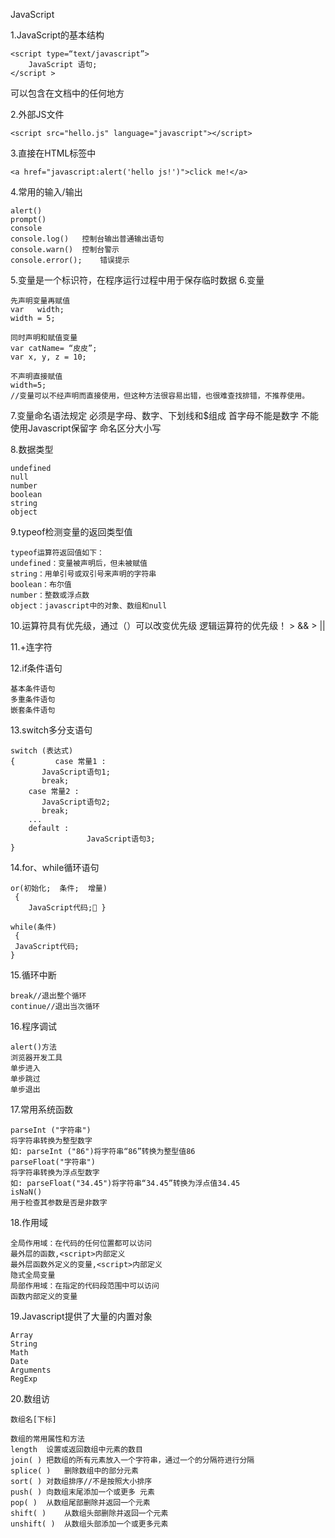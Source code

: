 ﻿JavaScript

1.JavaScript的基本结构
```
<script type=“text/javascript”>
    JavaScript 语句;
</script >
```
可以包含在文档中的任何地方

2.外部JS文件
```
<script src="hello.js" language="javascript"></script>
```
3.直接在HTML标签中
```
<a href="javascript:alert('hello js!')">click me!</a>
```
4.常用的输入/输出
```
alert()
prompt()
console
console.log()	控制台输出普通输出语句
console.warn() 	控制台警示
console.error();	错误提示
```
5.变量是一个标识符，在程序运行过程中用于保存临时数据
6.变量
```
先声明变量再赋值
var   width;
width = 5;

同时声明和赋值变量
var catName= “皮皮”;
var x, y, z = 10;

不声明直接赋值
width=5;
//变量可以不经声明而直接使用，但这种方法很容易出错，也很难查找排错，不推荐使用。
```
7.变量命名语法规定
必须是字母、数字、下划线和$组成
首字母不能是数字
不能使用Javascript保留字
命名区分大小写

8.数据类型
```
undefined
null
number
boolean
string
object
```
9.typeof检测变量的返回类型值
```
typeof运算符返回值如下：
undefined：变量被声明后，但未被赋值
string：用单引号或双引号来声明的字符串
boolean：布尔值
number：整数或浮点数
object：javascript中的对象、数组和null
```
10.运算符具有优先级，通过（）可以改变优先级
逻辑运算符的优先级！ > && > ||

11.+连字符

12.if条件语句
```
基本条件语句
多重条件语句
嵌套条件语句
```
13.switch多分支语句
```
switch (表达式)
{         case 常量1 : 
 	   JavaScript语句1;
	   break;
 	case 常量2 : 
 	   JavaScript语句2;
 	   break;
 	...
 	default : 
                 JavaScript语句3;    
}
```
14.for、while循环语句
```
or(初始化;  条件;  增量)
 {
    JavaScript代码; }

while(条件)
 {
 JavaScript代码;
}
```
15.循环中断
```
break//退出整个循环
continue//退出当次循环
```
16.程序调试
```
alert()方法
浏览器开发工具
单步进入
单步跳过
单步退出
```
17.常用系统函数
```
parseInt ("字符串")
将字符串转换为整型数字 
如: parseInt ("86")将字符串“86”转换为整型值86
parseFloat("字符串")
将字符串转换为浮点型数字 
如: parseFloat("34.45")将字符串“34.45”转换为浮点值34.45
isNaN()
用于检查其参数是否是非数字
```
18.作用域
```
全局作用域：在代码的任何位置都可以访问
最外层的函数,<script>内部定义
最外层函数外定义的变量,<script>内部定义
隐式全局变量
局部作用域：在指定的代码段范围中可以访问
函数内部定义的变量
```
19.Javascript提供了大量的内置对象
```
Array
String
Math
Date
Arguments 
RegExp
```
20.数组访
```
数组名[下标]

数组的常用属性和方法
length	设置或返回数组中元素的数目
join( )	把数组的所有元素放入一个字符串，通过一个的分隔符进行分隔
splice( )	删除数组中的部分元素
sort( )	对数组排序//不是按照大小排序
push( )	向数组末尾添加一个或更多 元素
pop( )	从数组尾部删除并返回一个元素
shift( )	从数组头部删除并返回一个元素
unshift( )	从数组头部添加一个或更多元素
```
